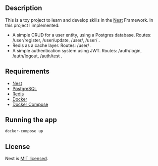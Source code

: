 
## Description

This is a toy project to learn and develop skills in the [Nest](https://github.com/nestjs/nest) Framework.
In this project I implemented:


- A simple CRUD for a user entity, using a Postgres database. Routes: /user/register, /user/update, /user/<id>, /user/ .
- Redis as a cache layer. Routes: /user/<id> .
- A simple authentication system using JWT. Routes: /auth/login, /auth/logout, /auth/test .

## Requirements

- [Nest](https://github.com/nestjs/nest)
- [PostgreSQL](https://www.postgresql.org/)
- [Redis](https://redis.io/)
- [Docker](https://www.docker.com/)
- [Docker Compose](https://docs.docker.com/compose/)



## Running the app

```bash
docker-compose up
```

## License

Nest is [MIT licensed](LICENSE).
